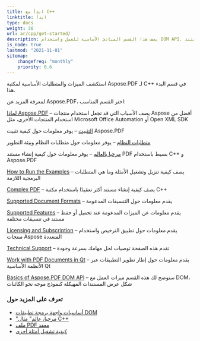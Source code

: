 ```yaml
---
title: ابدأ مع C++
linktitle: ابدأ
type: docs
weight: 30
url: ar/cpp/get-started/
description: يصف هذا القسم المبادئ الأساسية للعمل واستخدام DOM API. كما يعرض أمثلة بسيطة ومعقدة لإنشاء مستند PDF باستخدام C++.
is_node: true
lastmod: "2021-11-01"
sitemap:
    changefreq: "monthly"
    priority: 0.6
---
```


استكشف الميزات والمتطلبات الأساسية لمكتبة Aspose.PDF لـ C++ في قسم البدء هذا.

لمعرفة المزيد عن Aspose.PDF، اختر القسم المناسب:

[لماذا Aspose.PDF](/pdf/cpp/why-aspose-pdf/) – يصف الأسباب التي قد تجعل استخدام منتجات Aspose أفضل من استخدام المنتجات الأخرى، مثل Microsoft Office Automation أو Open XML SDK

[التثبيت](/pdf/cpp/installation/) – يوفر معلومات حول كيفية تثبيت Aspose.PDF

[متطلبات النظام](/pdf/cpp/system-requirements/) – يوفر معلومات حول متطلبات النظام وبيئة التطوير

[مرحبا بالعالم](/pdf/cpp/hello-world-example/) – يوفر معلومات حول كيفية إنشاء مستند PDF بسيط باستخدام C++ و Aspose.PDF

[How to Run the Examples](/pdf/cpp/how-to-run-other-examples/) – يصف كيفية تنزيل وتشغيل الأمثلة وما هي المتطلبات البرمجية اللازمة

[Complex PDF](/pdf/cpp/complex-pdf-example/) – يصف كيفية إنشاء مستند أكثر تعقيدًا باستخدام مكتبة C++

[Supported Document Formats](/pdf/cpp/supported-file-formats/) – يقدم معلومات حول التنسيقات المدعومة

[Supported Features](/pdf/cpp/key-features/) – يقدم معلومات عن الميزات المدعومة عند تحميل أو حفظ مستند في تنسيقات مختلفة

[Licensing and Subscription](/pdf/cpp/licensing/) – يقدم معلومات حول تطبيق الترخيص واستخدام منتجات Aspose المتعددة

[Technical Support](/pdf/cpp/technical-support/) – تقدم هذه الصفحة توصيات لحل مهامك بسرعة وجودة

[Work with PDF Documents in Qt](/pdf/cpp/work-with-pdf-documents-in-qt/) – يقدم معلومات حول إطار تطوير التطبيقات عبر الأنظمة الأساسية Qt

[Basics of Aspose.PDF DOM API](/pdf/cpp/basics-of-dom-api/) – ستوضح لك هذه القسم ميزات العمل مع DOM، شكل عرض المستندات المهيكلة كنموذج موجه نحو الكائنات
### تعرف على المزيد حول

- [أساسيات واجهة برمجة تطبيقات DOM](/pdf/cpp/basics-of-dom-api/)
- ["مرحبا، عالم" مثال C++](/pdf/cpp/hello-world-example/)
- [ملف PDF معقد](/pdf/cpp/complex-pdf-example/)
- [كيفية تشغيل أمثلة أخرى](/pdf/cpp/how-to-run-other-examples/)